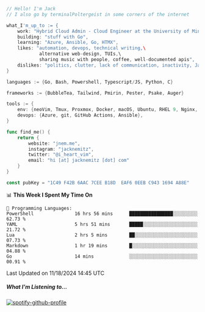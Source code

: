 ```go
// Hello! I'm Jack
// I also go by terminalPoltergeist in some corners of the internet

what_I'm_up_to := {
    work: "Hybrid Cloud Admin - Cloud Engineer at the University of Minnesota",
    building: "stuff with Go",
    learning: "Azure, Ansible, Go, HTMX",
    likes: "automation, devops, technical writing,\
            alternative web-design, TUIs,\
            sharing music with people, coffee, well-documented apis",
    dislikes: "politics, clutter, lack of communication, inactivity, Java",
}

languages := {Go, Bash, Powershell, Typescript/JS, Python, C}

frameworks := {BubbleTea, Tailwind, Pmirin, Pester, Psake, Auger}

tools := {
    env: {neoVim, Tmux, Proxmox, Docker, macOS, Ubuntu, RHEL 9, Nginx, DigitalOcean, Cloudflare},
    devops: {Azure, git, GitHub Actions, Ansible},
}

func find_me() {
    return {
        website: "jnem.me",
        instagram: "jacknemitz",
        twitter: "@i_heart_vim",
        email: "hi [at] jacknemitz [dot] com"
    }
}

const pubKey = "1C49 F42B 6AAC 7CEE B18D  EAF6 0EEB C943 1694 A88E"
```

<!--START_SECTION:waka-->
📊 **This Week I Spent My Time On** 

```text
💬 Programming Languages: 
PowerShell               16 hrs 56 mins      ████████████████░░░░░░░░░   62.73 % 
YAML                     5 hrs 51 mins       █████░░░░░░░░░░░░░░░░░░░░   21.72 % 
Lua                      2 hrs 5 mins        ██░░░░░░░░░░░░░░░░░░░░░░░   07.73 % 
Markdown                 1 hr 19 mins        █░░░░░░░░░░░░░░░░░░░░░░░░   04.88 % 
Go                       14 mins             ░░░░░░░░░░░░░░░░░░░░░░░░░   00.91 % 
```


 Last Updated on 11/18/2024 14:45 UTC
<!--END_SECTION:waka-->

##### What I'm Listening to...

[![spotify-github-profile](https://jnem.me/listening-item?maxAge=2592000)](https://jnem.me/listening)
